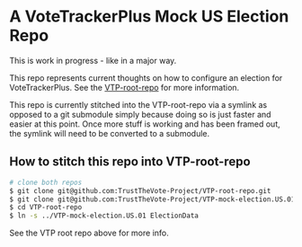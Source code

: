# A VoteTrackerPlus Mock US Election Repo

This is work in progress - like in a major way.

This repo represents current thoughts on how to configure an election for VoteTrackerPlus.  See the [VTP-root-repo](https://github.com/TrustTheVote-Project/VTP-root-repo) for more information.

This repo is currently stitched into the VTP-root-repo via a symlink as opposed to a git submodule simply because doing so is just faster and easier at this point.  Once more stuff is working and has been framed out, the symlink will need to be converted to a submodule.

## How to stitch this repo into VTP-root-repo

```bash
# clone both repos
$ git clone git@github.com:TrustTheVote-Project/VTP-root-repo.git
$ git clone git@github.com:TrustTheVote-Project/VTP-mock-election.US.01.git
$ cd VTP-root-repo
$ ln -s ../VTP-mock-election.US.01 ElectionData
```

See the VTP root repo above for more info.
